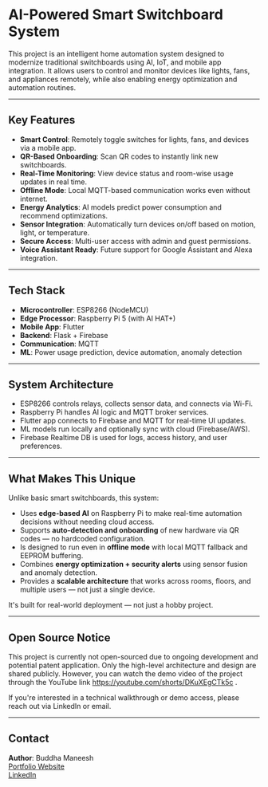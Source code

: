 # AI-Powered Smart Switchboard System

This project is an intelligent home automation system designed to modernize traditional switchboards using AI, IoT, and mobile app integration. It allows users to control and monitor devices like lights, fans, and appliances remotely, while also enabling energy optimization and automation routines.

---

##  Key Features

- **Smart Control**: Remotely toggle switches for lights, fans, and devices via a mobile app.
- **QR-Based Onboarding**: Scan QR codes to instantly link new switchboards.
- **Real-Time Monitoring**: View device status and room-wise usage updates in real time.
- **Offline Mode**: Local MQTT-based communication works even without internet.
- **Energy Analytics**: AI models predict power consumption and recommend optimizations.
- **Sensor Integration**: Automatically turn devices on/off based on motion, light, or temperature.
- **Secure Access**: Multi-user access with admin and guest permissions.
- **Voice Assistant Ready**: Future support for Google Assistant and Alexa integration.

---

##  Tech Stack

- **Microcontroller**: ESP8266 (NodeMCU)
- **Edge Processor**: Raspberry Pi 5 (with AI HAT+)
- **Mobile App**: Flutter
- **Backend**: Flask + Firebase
- **Communication**: MQTT
- **ML**: Power usage prediction, device automation, anomaly detection

---

##  System Architecture

- ESP8266 controls relays, collects sensor data, and connects via Wi-Fi.
- Raspberry Pi handles AI logic and MQTT broker services.
- Flutter app connects to Firebase and MQTT for real-time UI updates.
- ML models run locally and optionally sync with cloud (Firebase/AWS).
- Firebase Realtime DB is used for logs, access history, and user preferences.

---
##  What Makes This Unique

Unlike basic smart switchboards, this system:

- Uses **edge-based AI** on Raspberry Pi to make real-time automation decisions without needing cloud access.
- Supports **auto-detection and onboarding** of new hardware via QR codes — no hardcoded configuration.
- Is designed to run even in **offline mode** with local MQTT fallback and EEPROM buffering.
- Combines **energy optimization + security alerts** using sensor fusion and anomaly detection.
- Provides a **scalable architecture** that works across rooms, floors, and multiple users — not just a single device.

It's built for real-world deployment — not just a hobby project.



---
##  Open Source Notice

This project is currently not open-sourced due to ongoing development and potential patent application. Only the high-level architecture and design are shared publicly.
However, you can watch the demo video of the project through the YouTube link https://youtube.com/shorts/DKuXEgCTk5c
.

If you're interested in a technical walkthrough or demo access, please reach out via LinkedIn or email.

---

##  Contact

**Author**: Buddha Maneesh  
[Portfolio Website](https://maneeshbuddha21.github.io/)  
[LinkedIn](https://www.linkedin.com/in/buddha-maneesh-gupta/)
